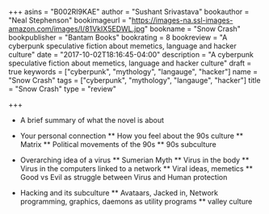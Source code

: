 +++
asins = "B002RI9KAE"
author = "Sushant Srivastava"
bookauthor = "Neal Stephenson"
bookimageurl = "https://images-na.ssl-images-amazon.com/images/I/81VkIX5EDWL.jpg"
bookname = "Snow Crash"
bookpublisher = "Bantam Books"
bookrating = 8
bookreview = "A cyberpunk speculative fiction about memetics, language and hacker culture"
date = "2017-10-02T18:16:45-04:00"
description = "A cyberpunk speculative fiction about memetics, language and hacker culture"
draft = true
keywords = ["cyberpunk", "mythology", "langauge", "hacker"]
name = "Snow Crash"
tags = ["cyberpunk", "mythology", "langauge", "hacker"]
title = "Snow Crash"
type = "review"

+++

* A brief summary of what the novel is about

* Your personal connection
** How you feel about the 90s culture
** Matrix
** Political movements of the 90s
** 90s subculture 

* Overarching idea of a virus
** Sumerian Myth
** Virus in the body
** Virus in the computers linked to a network
** Viral ideas, memetics
** Good vs Evil as struggle between Virus and Human protection

* Hacking and its subculture
** Avataars, Jacked in, Network programming, graphics, daemons as utility programs
** valley culture



